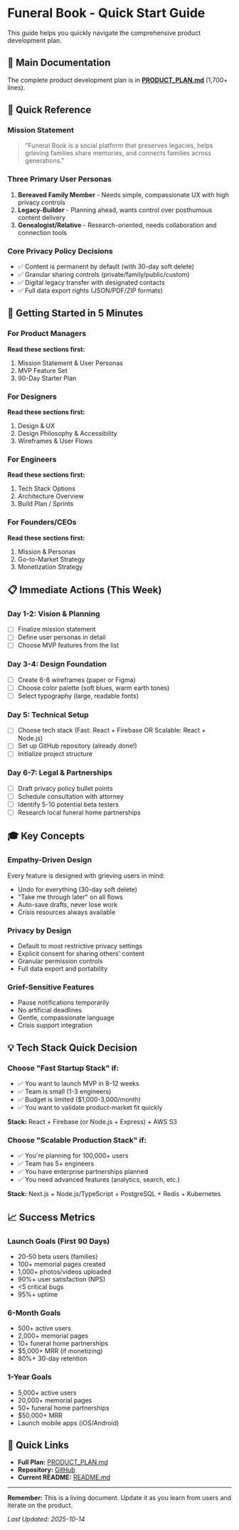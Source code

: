 # Funeral Book - Quick Start Guide

This guide helps you quickly navigate the comprehensive product development plan.

## 📄 Main Documentation

The complete product development plan is in **[PRODUCT_PLAN.md](../PRODUCT_PLAN.md)** (1,700+ lines).

## 🎯 Quick Reference

### Mission Statement
> "Funeral Book is a social platform that preserves legacies, helps grieving families share memories, and connects families across generations."

### Three Primary User Personas
1. **Bereaved Family Member** - Needs simple, compassionate UX with high privacy controls
2. **Legacy-Builder** - Planning ahead, wants control over posthumous content delivery  
3. **Genealogist/Relative** - Research-oriented, needs collaboration and connection tools

### Core Privacy Policy Decisions
- ✅ Content is permanent by default (with 30-day soft delete)
- ✅ Granular sharing controls (private/family/public/custom)
- ✅ Digital legacy transfer with designated contacts
- ✅ Full data export rights (JSON/PDF/ZIP formats)

## 🚀 Getting Started in 5 Minutes

### For Product Managers
**Read these sections first:**
1. Mission Statement & User Personas
2. MVP Feature Set
3. 90-Day Starter Plan

### For Designers
**Read these sections first:**
1. Design & UX
2. Design Philosophy & Accessibility
3. Wireframes & User Flows

### For Engineers
**Read these sections first:**
1. Tech Stack Options
2. Architecture Overview
3. Build Plan / Sprints

### For Founders/CEOs
**Read these sections first:**
1. Mission & Personas
2. Go-to-Market Strategy
3. Monetization Strategy

## 📋 Immediate Actions (This Week)

### Day 1-2: Vision & Planning
- [ ] Finalize mission statement
- [ ] Define user personas in detail
- [ ] Choose MVP features from the list

### Day 3-4: Design Foundation
- [ ] Create 6-8 wireframes (paper or Figma)
- [ ] Choose color palette (soft blues, warm earth tones)
- [ ] Select typography (large, readable fonts)

### Day 5: Technical Setup
- [ ] Choose tech stack (Fast: React + Firebase OR Scalable: React + Node.js)
- [ ] Set up GitHub repository (already done!)
- [ ] Initialize project structure

### Day 6-7: Legal & Partnerships
- [ ] Draft privacy policy bullet points
- [ ] Schedule consultation with attorney
- [ ] Identify 5-10 potential beta testers
- [ ] Research local funeral home partnerships

## 🎓 Key Concepts

### Empathy-Driven Design
Every feature is designed with grieving users in mind:
- Undo for everything (30-day soft delete)
- "Take me through later" on all flows
- Auto-save drafts, never lose work
- Crisis resources always available

### Privacy by Design
- Default to most restrictive privacy settings
- Explicit consent for sharing others' content
- Granular permission controls
- Full data export and portability

### Grief-Sensitive Features
- Pause notifications temporarily
- No artificial deadlines
- Gentle, compassionate language
- Crisis support integration

## 💡 Tech Stack Quick Decision

### Choose "Fast Startup Stack" if:
- ✅ You want to launch MVP in 8-12 weeks
- ✅ Team is small (1-3 engineers)
- ✅ Budget is limited ($1,000-3,000/month)
- ✅ You want to validate product-market fit quickly

**Stack:** React + Firebase (or Node.js + Express) + AWS S3

### Choose "Scalable Production Stack" if:
- ✅ You're planning for 100,000+ users
- ✅ Team has 5+ engineers
- ✅ You have enterprise partnerships planned
- ✅ You need advanced features (analytics, search, etc.)

**Stack:** Next.js + Node.js/TypeScript + PostgreSQL + Redis + Kubernetes

## 📈 Success Metrics

### Launch Goals (First 90 Days)
- 20-50 beta users (families)
- 100+ memorial pages created
- 1,000+ photos/videos uploaded
- 90%+ user satisfaction (NPS)
- <5 critical bugs
- 95%+ uptime

### 6-Month Goals
- 500+ active users
- 2,000+ memorial pages
- 10+ funeral home partnerships
- $5,000+ MRR (if monetizing)
- 80%+ 30-day retention

### 1-Year Goals
- 5,000+ active users
- 20,000+ memorial pages
- 50+ funeral home partnerships
- $50,000+ MRR
- Launch mobile apps (iOS/Android)

## 🔗 Quick Links

- **Full Plan:** [PRODUCT_PLAN.md](../PRODUCT_PLAN.md)
- **Repository:** [GitHub](https://github.com/Jashachris/Funeral-Book)
- **Current README:** [README.md](../README.md)

---

**Remember:** This is a living document. Update it as you learn from users and iterate on the product.

*Last Updated: 2025-10-14*
